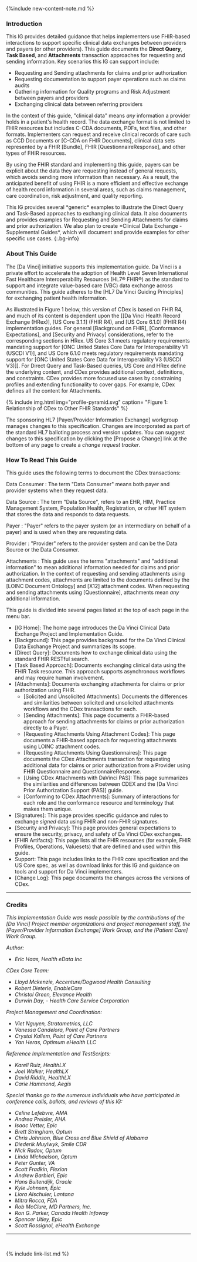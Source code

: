 
{%include new-content-note.md %}

### Introduction

This IG provides detailed guidance that helps implementers use FHIR-based interactions to support specific clinical data exchanges between providers and payers (or other providers). This guide documents the **Direct Query**, **Task Based**, and **Attachments** transaction approaches for requesting and sending information. Key scenarios this IG can support include:

 - Requesting and Sending attachments for claims and prior authorization
 - Requesting documentation to support payer operations such as claims audits
 - Gathering information for Quality programs and Risk Adjustment between payers and providers
 - Exchanging clinical data between referring providers


In the context of this guide, "clinical data" means *any* information a provider holds in a patient's health record. The data exchange format is not limited to FHIR resources but includes C-CDA documents, PDFs, text files, and other formats. Implementers can request and receive clinical records of care such as CCD Documents or [C-CDA on FHIR Documents], clinical data sets represented by a FHIR [Bundle], FHIR [QuestionnaireResponse], and other types of FHIR resources. 

By using the FHIR standard and implementing this guide, payers can be explicit about the data they are requesting instead of general requests, which avoids sending more information than necessary. As a result, the anticipated benefit of using FHIR is a more efficient and effective exchange of health record information in several areas, such as claims management, care coordination, risk adjustment, and quality reporting.  

<div class="bg-success" markdown="1">
This IG provides several *generic* examples to illustrate the Direct Query and Task-Based approaches to exchanging clinical data. It also documents and provides examples for Requesting and Sending Attachments for claims and prior authorization. We also plan to create *Clinical Data Exchange - Supplemental Guides*, which will document and provide examples for other specific use cases.
{:.bg-info}
</div><!-- new-content -->

### About This Guide

The [Da Vinci] initiative supports this implementation guide. Da Vinci is a private effort to accelerate the adoption of Health Level Seven International Fast Healthcare Interoperability Resources (HL7® FHIR®) as the standard to support and integrate value-based care (VBC) data exchange across communities. This guide adheres to the [HL7 Da Vinci Guiding Principles] for exchanging patient health information. 

<div class="bg-success" markdown="1">
As illustrated in Figure 1 below, this version of CDex is based on FHIR R4, and much of its content is dependent upon the [[Da Vinci Health Record Exchange (HRex)], [US Core 3.1.1] (FHIR R4), and [US Core 6.1.0] (FHIR R4) implementation guides. For general [Background on FHIR], [Conformance Expectations], and [Security and Privacy] considerations, refer to the corresponding sections in HRex. US Core 3.1 meets regulatory requirements mandating support for [ONC United States Core Data for Interoperability V1 (USCDI V1)], and US Core 6.1.0 meets regulatory requirements mandating support for [ONC United States Core Data for Interoperability V3 (USCDI V3)]]. For Direct Query and Task-Based queries, US Core and HRex define the underlying content, and CDex provides additional context, definitions, and constraints. CDex provides more focused use cases by constraining profiles and extending functionality to cover gaps. For example, CDex defines all the content for Attachments.
</div><!-- new-content -->

{% include img.html img="profile-pyramid.svg" caption= "Figure 1: Relationship of CDex to Other FHIR Standards" %}

 The sponsoring HL7 [Payer/Provider Information Exchange] workgroup manages changes to this specification. Changes are incorporated as part of the standard HL7 balloting process  <span class="bg-success" markdown="1">and version updates.</span><!-- new-content --> You can suggest changes to this specification by clicking the [Propose a Change] link at the bottom of any page to create a *change request tracker*.

### How To Read This Guide

This guide uses the following terms to document the CDex transactions:

Data Consumer
: The term "Data Consumer" means both payer and provider systems when they request data.

Data Source
: <span class="bg-success" markdown="1">The term "Data Source", refers to an EHR, HIM, Practice Management System, Population Health, Registration, or other HIT system that stores the data and responds to data requests.</span><!-- new-content -->

Payer
: <span class="bg-success" markdown="1">"Payer" refers to the payer system (or an intermediary on behalf of a payer) and is used when they are requesting data.</span><!-- new-content -->

Provider
: "Provider" refers to the provider system and can be the Data Source or the Data Consumer.

Attachments
: <span class="bg-success" markdown="1">This guide uses the terms "attachments" and "additional information" to mean additional information needed for claims and prior authorization.  In the context of requesting and sending attachments using attachment codes, attachments are limited to the documents defined by the [LOINC Document Ontology] and [X12] attachment codes.  When requesting and sending attachments using [Questionnaire], attachments mean *any* additional information.</span><!-- new-content -->

This guide is divided into several pages listed at the top of each page in the menu bar.

- [IG Home]\: The home page introduces the Da Vinci Clinical Data Exchange Project and Implementation Guide.
- [Background]\: <span class="bg-success" markdown="1">This page provides background for the Da Vinci Clinical Data Exchange Project and summarizes its scope.</span><!-- new-content -->
- [Direct Query]\: Documents how to exchange clinical data using the standard FHIR RESTful search.
- [Task Based Approach]\: Documents exchanging clinical data using the FHIR Task resource. This approach supports asynchronous workflows and may require human involvement.
- [Attachments]\: Documents exchanging attachments for claims or prior authorization using FHIR.
    - [Solicited and Unsolicited Attachments]\: Documents the differences and similarities between solicited and unsolicited attachments workflows and the CDex transactions for each.
    - [Sending Attachments]\: This page documents a FHIR-based approach for sending attachments for claims or prior authorization directly to a Payer.
    - [Requesting Attachments Using Attachment Codes]\: <span class="bg-success" markdown="1">This page documents a FHIR-based approach for requesting attachments using LOINC attachment codes.</span><!-- new-content -->
    - [Requesting Attachments Using Questionnaires]\: <span class="bg-success" markdown="1">This page documents the CDex Attachments transaction for requesting additional data for claims or prior authorization from a Provider using 
FHIR Questionnaire and QuestionnaireResponse.</span><!-- new-content -->
    - [Using CDex Attachments with DaVinci PAS]\: <span class="bg-success" markdown="1">This page summarizes the similarities and differences between CDEX and the [Da Vinci Prior Authorization Support (PAS)] guide.</span><!-- new-content -->
    - [Conforming to CDex Attachments]\: Summary of interactions for each role and the conformance resource and terminology that makes them unique. 
- [Signatures]\: This page provides specific guidance and rules to exchange *signed* data using FHIR and non-FHIR signatures.
- [Security and Privacy]\: This page provides general expectations to ensure the security, privacy, and safety of Da Vinci CDex exchanges.
- [FHIR Artifacts]\: <span class="bg-success" markdown="1">This page lists all the FHIR resources (for example, FHIR Profiles, Operations, Valuesets)  that are defined and used within this guide.</span><!-- new-content -->
- <span class="bg-success" markdown="1">Support\: This page includes links to the FHIR core specification and the US Core spec, as well as download links for this IG and guidance on tools and support for Da Vinci implementers.<!-- new-content -->
- [Change Log]\: This page documents the changes across the versions of CDex.

---

### Credits

*This Implementation Guide was made possible by the contributions of the [Da Vinci] Project member organizations and project management staff, the [Payer/Provider Information Exchange] Work Group, and the [Patient Care] Work Group.*

*Author:*

- *Eric Haas, Health eData Inc*

*CDex Core Team:*

- *Lloyd Mckenzie, Accenture/Dogwood Health Consulting*
- *Robert Dieterle, EnableCare*
- *Christol Green, Elevance Health*
- *Durwin Day, - Health Care Service Corporation*

*Project Management and Coordination:*
- *Viet Nguyen, Stratametrics, LLC*
- *Vanessa Candelora, Point of Care Partners*
- *Crystal Kallem, Point of Care Partners*
- *Yan Heras, Optimum eHealth LLC*

*Reference Implementation and TestScripts:*
- *Karell Ruiz, HealthLX*
- *Joel Walker, HealthLX*
- *David Riddle, HealthLX*
- *Carie Hammond, Aegis*

*Special thanks go to the numerous individuals who have participated in conference calls, ballots, and reviews of this IG:*

- *Celine Lefebvre, AMA*
- *Andrea Preisler, AHA*
- *Isaac Vetter, Epic*
- *Brett Stringham, Optum*
- *Chris Johnson, Blue Cross and Blue Shield of Alabama*
- *Diederik Muylwyk, Smile CDR*
- *Nick Radov, Optum*
- *Linda Michaelson, Optum*
- *Peter Gunter, VA*
- *Scott Fradkin, Flexion*
- *Andrew Barbieri, Epic*
- *Hans Buitendijk, Oracle*
- *Kyle Johnsen, Epic*
- *Liora Alschuler, Lantana*
- *Mitra Rocca, FDA*
- *Rob McClure, MD Partners, Inc.*
- *Ron G. Parker, Canada Health Infoway*
- *Spencer Utley, Epic*
- *Scott Rossignol, eHealth Exchange*

---

<br />

{% include link-list.md %}
